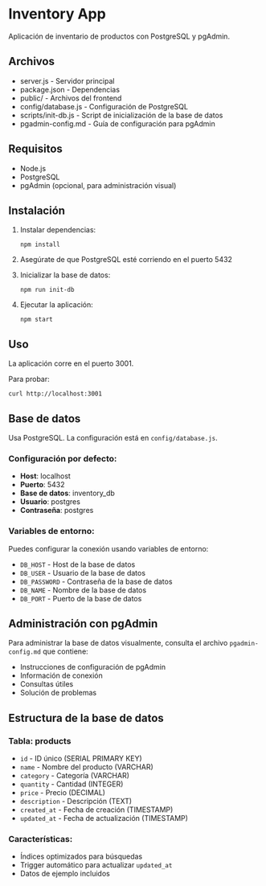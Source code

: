 # Inventory App

Aplicación de inventario de productos con PostgreSQL y pgAdmin.

## Archivos

- server.js - Servidor principal
- package.json - Dependencias
- public/ - Archivos del frontend
- config/database.js - Configuración de PostgreSQL
- scripts/init-db.js - Script de inicialización de la base de datos
- pgadmin-config.md - Guía de configuración para pgAdmin

## Requisitos

- Node.js
- PostgreSQL
- pgAdmin (opcional, para administración visual)

## Instalación

1. Instalar dependencias:
   ```
   npm install
   ```

2. Asegúrate de que PostgreSQL esté corriendo en el puerto 5432

3. Inicializar la base de datos:
   ```
   npm run init-db
   ```

4. Ejecutar la aplicación:
   ```
   npm start
   ```

## Uso

La aplicación corre en el puerto 3001.

Para probar:
```
curl http://localhost:3001
```

## Base de datos

Usa PostgreSQL. La configuración está en `config/database.js`.

### Configuración por defecto:
- **Host**: localhost
- **Puerto**: 5432
- **Base de datos**: inventory_db
- **Usuario**: postgres
- **Contraseña**: postgres

### Variables de entorno:
Puedes configurar la conexión usando variables de entorno:
- `DB_HOST` - Host de la base de datos
- `DB_USER` - Usuario de la base de datos
- `DB_PASSWORD` - Contraseña de la base de datos
- `DB_NAME` - Nombre de la base de datos
- `DB_PORT` - Puerto de la base de datos

## Administración con pgAdmin

Para administrar la base de datos visualmente, consulta el archivo `pgadmin-config.md` que contiene:
- Instrucciones de configuración de pgAdmin
- Información de conexión
- Consultas útiles
- Solución de problemas

## Estructura de la base de datos

### Tabla: products
- `id` - ID único (SERIAL PRIMARY KEY)
- `name` - Nombre del producto (VARCHAR)
- `category` - Categoría (VARCHAR)
- `quantity` - Cantidad (INTEGER)
- `price` - Precio (DECIMAL)
- `description` - Descripción (TEXT)
- `created_at` - Fecha de creación (TIMESTAMP)
- `updated_at` - Fecha de actualización (TIMESTAMP)

### Características:
- Índices optimizados para búsquedas
- Trigger automático para actualizar `updated_at`
- Datos de ejemplo incluidos
